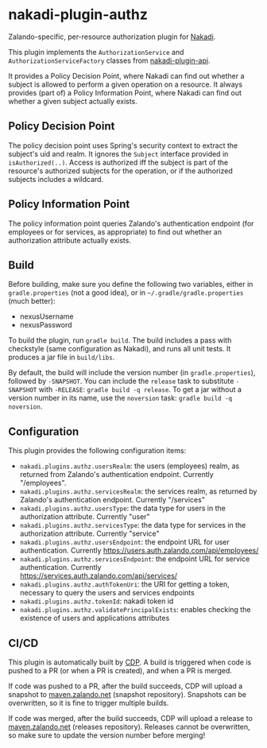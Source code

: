 # nakadi-plugin-authz

Zalando-specific, per-resource authorization plugin for 
[Nakadi](https://github.com/zalando/nakadi).

This plugin implements the `AuthorizationService` and `AuthorizationServiceFactory` classes from 
[nakadi-plugin-api](https://github.com/zalando-incubator/nakadi-plugin-api).

It provides a Policy Decision Point, where Nakadi can find out whether a subject is allowed to 
perform a given operation on a resource. It always provides (part of) a Policy Information Point, 
where Nakadi can find out whether a given subject actually exists.

## Policy Decision Point

The policy decision point uses Spring's security context to extract the subject's uid and realm. It ignores the 
`Subject` interface provided in `isAuthorized(..)`. Access is authorized iff the subject is part of the resource's 
authorized subjects for the operation, or if the authorized subjects includes a wildcard.

## Policy Information Point

The policy information point queries Zalando's authentication endpoint (for employees or for services, as appropriate)
to find out whether an authorization attribute actually exists.

## Build

Before building, make sure you define the following two variables, either in `gradle.properties` (not a good idea), or 
in `~/.gradle/gradle.properties` (much better):
* nexusUsername
* nexusPassword

To build the plugin, run `gradle build`. The build includes a pass with checkstyle 
(same configuration as Nakadi), 
and runs all unit tests. It produces a jar file in `build/libs`.

By default, the build will include the version number (in `gradle.properties`), followed by `-SNAPSHOT`.
You can include the `release` task to substitute `-SNAPSHOT` with `-RELEASE`: `gradle build -q release`.
To get a jar without a version number in its name, use the `noversion` task: `gradle build -q noversion`.

## Configuration

This plugin provides the following configuration items:
* `nakadi.plugins.authz.usersRealm`: the users (employees) realm, as returned from Zalando's authentication endpoint. Currently "/employees".
* `nakadi.plugins.authz.servicesRealm`: the services realm, as returned by Zalando's authentication endpoint. Currently "/services"
* `nakadi.plugins.authz.usersType`: the data type for users in the authorization attribute. Currently "user"
* `nakadi.plugins.authz.servicesType`: the data type for services in the authorization attribute. Currently "service"
* `nakadi.plugins.authz.usersEndpoint`: the endpoint URL for user authentication. Currently https://users.auth.zalando.com/api/employees/
* `nakadi.plugins.authz.servicesEndpoint`: the endpoint URL for service authentication. Currently https://services.auth.zalando.com/api/services/
* `nakadi.plugins.authz.authTokenUri`: the URI for getting a token, necessary to query the users and services endpoints
* `nakadi.plugins.authz.tokenId`: nakadi token id
* `nakadi.plugins.authz.validatePrincipalExists`: enables checking the existence of users and applications attributes

## CI/CD

This plugin is automatically built by [CDP](https://delivery.cloud.zalando.com/ui). A build is triggered when code is 
pushed to a PR (or when a PR is created), and when a PR is merged.

If code was pushed to a PR, after the build succeeds, CDP will upload a snapshot to 
[maven.zalando.net](https://maven.zalando.net) (snapshot repository). Snapshots can be overwritten, so it is fine to 
trigger multiple builds.

If code was merged, after the build succeeds, CDP will upload a release to [maven.zalando.net](https://maven.zalando.net) 
(releases repository). Releases cannot be overwritten, so make sure to update the version number before merging!
